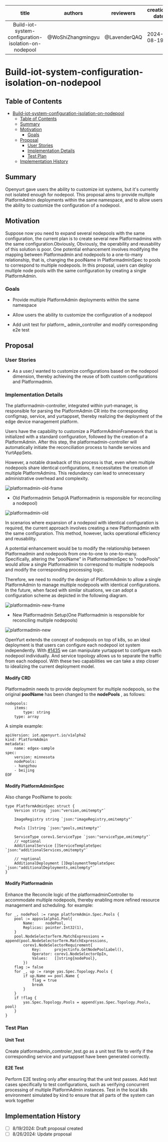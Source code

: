 |           title           | authors                                | reviewers   | creation-date | last-updated | status |
|:-------------------------:|----------------------------------------|-------------|---------------|--------------|--------|
| Build-iot-system-configuration-isolation-on-nodepool | @WoShiZhangmingyu | @LavenderQAQ | 2024-08-19    |  2024-08-26  |        |

# Build-iot-system-configuration-isolation-on-nodepool
## Table of Contents

- [Build-iot-system-configuration-isolation-on-nodepool](#build-iot-system-configuration-isolation-on-nodepool)
  - [Table of Contents](#table-of-contents)
  - [Summary](#summary)
  - [Motivation](#motivation)
    - [Goals](#goals)
  - [Proposal](#proposal)
    - [User Stories](#user-stories)
    - [Implementation Details](#implementation-details)
    - [Test Plan](#test-plan)
  - [Implementation History](#implementation-history)


## Summary

Openyurt gave users the ability to customize iot systems, but it's currently not isolated enough for nodepool.
This proposal aims to provide multiple PlatformAdmin deployments within the same namespace, and to allow users the ability to customize the configuration of a nodepool.

## Motivation

Suppose now you need to expand several nodepools with the same configuration, the current plan is to create several new Platformadmins with the same configuration.Obviously, Obviously, the operability and reusability of this solution is poor.
One potential enhancement involves modifying the mapping between Platformadmin and nodepools to a one-to-many relationship, that is, changing the poolName in PlatformadminSpec to pools to correspond to multiple nodepools.
In this proposal, users can deploy multiple node pools with the same configuration by creating a single PlatformAdmin.


### Goals

- Provide multiple PlatformAdmin deployments within the same namespace

- Allow users the ability to customize the configuration of a nodepool

- Add unit test for platform_ admin_controller and modify corresponding e2e test


## Proposal

### User Stories

- As a user,I wanted to customize configurations based on the nodepool dimension, thereby achieving the reuse of both custom configurations and Platformadmin.

### Implementation Details

The platformadmin-controller, integrated within yurt-manager, is responsible for parsing the PlatformAdmin CR into the corresponding configmap, service, and yurtappset, thereby realizing the deployment of the edge device management platform. 

Users have the capability to customize a PlatformAdminFramework that is initialized with a standard configuration, followed by the creation of a PlatformAdmin. After this step, the platformadmin-controller will automatically initiate the reconciliation process to handle services and YurtAppSets.

However, a notable drawback of this process is that, even when multiple nodepools share identical configurations, it necessitates the creation of multiple PlatformAdmins.  This redundancy can lead to unnecessary administrative overhead and complexity.

![platformadmin-old-frame](../img/20240819-build-iot-system-configuration-isolation-on-nodepool/platformadmin-old-frame.png)

- Old Platformadmin Setup(A Platformadmin is responsible for reconciling a nodepool)
 
![platformadmin-old](../img/20240819-build-iot-system-configuration-isolation-on-nodepool/platformadmin-old.png)

In scenarios where expansion of a nodepool with identical configuration is required, the current approach involves creating a new Platformadmin with the same configuration. This method, however, lacks operational efficiency and reusability.

A potential enhancement would be to modify the relationship between Platformadmin and nodepools from one-to-one to one-to-many.  Specifically, altering the "poolName" in PlatformadminSpec to "nodePools" would allow a single Platformadmin to correspond to multiple nodepools and modify the corresponding processing logic.

Therefore, we need to modify the design of PlatformAdmin to allow a single PlatformAdmin to manage multiple nodepools with identical configurations. In the future, when faced with similar situations, we can adopt a configuration scheme as depicted in the following diagram.

![platformadmin-new-frame](../img/20240819-build-iot-system-configuration-isolation-on-nodepool/platformadmin-new-frame.png)

- New Platformadmin Setup(One Platformadmin is responsible for reconciling multiple nodepools)

![platformadmin-new](../img/20240819-build-iot-system-configuration-isolation-on-nodepool/platformadmin-new.png)

OpenYurt extends the concept of nodepools on top of k8s, so an ideal deployment is that users can configure each nodepool iot system independently. With [#1435](https://github.com/openyurtio/openyurt/issues/1435) we can manipulate yurtappset to configure each nodepool individually. And service topology allows us to separate the traffic from each nodepool. With these two capabilities we can take a step closer to idealizing the current deployment model.

#### Modify CRD
Platformadmin needs to provide deployment for multiple nodepools, so the original **poolName** has been changed to the **nodePools** , as follows:
~~~ 
nodepools:
    items:
        type: string
    type: array
~~~
A simple example:
~~~
apiVersion: iot.openyurt.io/v1alpha2
kind: PlatformAdmin
metadata: 
    name: edgex-sample
spec:
    version: minnesota 
    nodePools: 
    - hangzhou
    - beijing
EOF
~~~
#### Modify PlatformAdminSpec
Also change PoolName to pools:
~~~
type PlatformAdminSpec struct {
	Version string `json:"version,omitempty"`

	ImageRegistry string `json:"imageRegistry,omitempty"`

	Pools []string `json:"pools,omitempty"`

	ServiceType corev1.ServiceType `json:"serviceType,omitempty"`
	// +optional
	AdditionalService []ServiceTemplateSpec `json:"additionalServices,omitempty"`

	// +optional
	AdditionalDeployment []DeploymentTemplateSpec `json:"additionalDeployments,omitempty"`
}
~~~
#### Modify Platformadmin

Enhance the Reconcile logic of the platformadminController to accommodate multiple nodepools, thereby enabling more refined resource management and scheduling.
for example:
~~~
for _, nodePool := range platformAdmin.Spec.Pools {
    pool := appsv1alpha1.Pool{
        Name:     nodePool,
        Replicas: pointer.Int32(1),
    }
    pool.NodeSelectorTerm.MatchExpressions = append(pool.NodeSelectorTerm.MatchExpressions,
        corev1.NodeSelectorRequirement{
            Key:      projectinfo.GetNodePoolLabel(),
            Operator: corev1.NodeSelectorOpIn,
            Values:   []string{nodePool},
        })
    flag := false
    for _, up := range yas.Spec.Topology.Pools {
        if up.Name == pool.Name {
            flag = true
            break
        }
    }
    if !flag {
        yas.Spec.Topology.Pools = append(yas.Spec.Topology.Pools, pool)
    }
}
~~~
### Test Plan

#### Unit Test
Create platformadmin_comtroler_test.go as a unit test file to verify if the corresponding service and yurtappset have been generated correctly.

#### E2E Test

Perform E2E testing only after ensuring that the unit test passes. Add test cases specifically to test configurations, such as verifying concurrent processing of multiple PlatformAdmin instances. Test in the local k8s environment simulated by kind to ensure that all parts of the system can work together

## Implementation History

- [ ] 8/19/2024: Draft proposal created
- [ ] 8/26/2024: Update proposal
